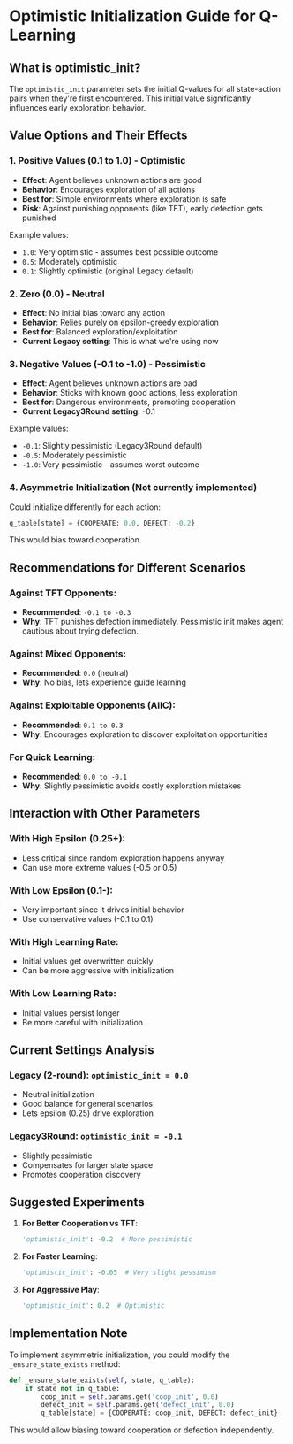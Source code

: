 # Optimistic Initialization Guide for Q-Learning

## What is optimistic_init?

The `optimistic_init` parameter sets the initial Q-values for all state-action pairs when they're first encountered. This initial value significantly influences early exploration behavior.

## Value Options and Their Effects

### 1. **Positive Values (0.1 to 1.0)** - Optimistic
- **Effect**: Agent believes unknown actions are good
- **Behavior**: Encourages exploration of all actions
- **Best for**: Simple environments where exploration is safe
- **Risk**: Against punishing opponents (like TFT), early defection gets punished

Example values:
- `1.0`: Very optimistic - assumes best possible outcome
- `0.5`: Moderately optimistic
- `0.1`: Slightly optimistic (original Legacy default)

### 2. **Zero (0.0)** - Neutral
- **Effect**: No initial bias toward any action
- **Behavior**: Relies purely on epsilon-greedy exploration
- **Best for**: Balanced exploration/exploitation
- **Current Legacy setting**: This is what we're using now

### 3. **Negative Values (-0.1 to -1.0)** - Pessimistic
- **Effect**: Agent believes unknown actions are bad
- **Behavior**: Sticks with known good actions, less exploration
- **Best for**: Dangerous environments, promoting cooperation
- **Current Legacy3Round setting**: -0.1

Example values:
- `-0.1`: Slightly pessimistic (Legacy3Round default)
- `-0.5`: Moderately pessimistic
- `-1.0`: Very pessimistic - assumes worst outcome

### 4. **Asymmetric Initialization** (Not currently implemented)
Could initialize differently for each action:
```python
q_table[state] = {COOPERATE: 0.0, DEFECT: -0.2}
```
This would bias toward cooperation.

## Recommendations for Different Scenarios

### Against TFT Opponents:
- **Recommended**: `-0.1 to -0.3`
- **Why**: TFT punishes defection immediately. Pessimistic init makes agent cautious about trying defection.

### Against Mixed Opponents:
- **Recommended**: `0.0` (neutral)
- **Why**: No bias, lets experience guide learning

### Against Exploitable Opponents (AllC):
- **Recommended**: `0.1 to 0.3`
- **Why**: Encourages exploration to discover exploitation opportunities

### For Quick Learning:
- **Recommended**: `0.0 to -0.1`
- **Why**: Slightly pessimistic avoids costly exploration mistakes

## Interaction with Other Parameters

### With High Epsilon (0.25+):
- Less critical since random exploration happens anyway
- Can use more extreme values (-0.5 or 0.5)

### With Low Epsilon (0.1-):
- Very important since it drives initial behavior
- Use conservative values (-0.1 to 0.1)

### With High Learning Rate:
- Initial values get overwritten quickly
- Can be more aggressive with initialization

### With Low Learning Rate:
- Initial values persist longer
- Be more careful with initialization

## Current Settings Analysis

### Legacy (2-round): `optimistic_init = 0.0`
- Neutral initialization
- Good balance for general scenarios
- Lets epsilon (0.25) drive exploration

### Legacy3Round: `optimistic_init = -0.1`
- Slightly pessimistic
- Compensates for larger state space
- Promotes cooperation discovery

## Suggested Experiments

1. **For Better Cooperation vs TFT**:
   ```python
   'optimistic_init': -0.2  # More pessimistic
   ```

2. **For Faster Learning**:
   ```python
   'optimistic_init': -0.05  # Very slight pessimism
   ```

3. **For Aggressive Play**:
   ```python
   'optimistic_init': 0.2  # Optimistic
   ```

## Implementation Note

To implement asymmetric initialization, you could modify the `_ensure_state_exists` method:

```python
def _ensure_state_exists(self, state, q_table):
    if state not in q_table:
        coop_init = self.params.get('coop_init', 0.0)
        defect_init = self.params.get('defect_init', 0.0)
        q_table[state] = {COOPERATE: coop_init, DEFECT: defect_init}
```

This would allow biasing toward cooperation or defection independently.